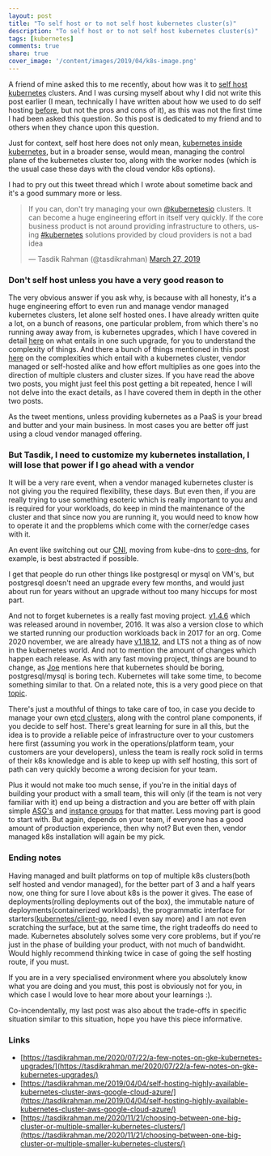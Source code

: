 ```yaml
---
layout: post
title: "To self host or to not self host kubernetes cluster(s)"
description: "To self host or to not self host kubernetes cluster(s)"
tags: [kubernetes]
comments: true
share: true
cover_image: '/content/images/2019/04/k8s-image.png'
---
```


A friend of mine asked this to me recently, about how was it to [self host](https://en.wikipedia.org/wiki/Self-hosting) [kubernetes](https://kubernetes.io) clusters. And I was cursing myself about why I did not write this post earlier (I mean, technically I have written about how we used to do self hosting [before](https://tasdikrahman.me/2019/04/04/self-hosting-highly-available-kubernetes-cluster-aws-google-cloud-azure/), but not the pros and cons of it), as this was not the first time I had been asked this question. So this post is dedicated to my friend and to others when they chance upon this question.

Just for context, self host here does not only mean, [kubernetes inside kubernetes](https://tasdikrahman.me/2019/04/04/self-hosting-highly-available-kubernetes-cluster-aws-google-cloud-azure/), but in a broader sense, would mean, managing the control plane of the kubernetes cluster too, along with the worker nodes (which is the usual case these days with the cloud vendor k8s options).

I had to pry out this tweet thread which I wrote about sometime back and it's a good summary more or less.

<blockquote class="twitter-tweet"><p lang="en" dir="ltr">If you can, don&#39;t try managing your own <a href="https://twitter.com/kubernetesio?ref_src=twsrc%5Etfw">@kubernetesio</a> clusters. It can become a huge engineering effort in itself very quickly. If the core business product is not around providing infrastructure to others, using <a href="https://twitter.com/hashtag/kubernetes?src=hash&amp;ref_src=twsrc%5Etfw">#kubernetes</a> solutions provided by cloud providers is not a bad idea</p>&mdash; Tasdik Rahman (@tasdikrahman) <a href="https://twitter.com/tasdikrahman/status/1110927284926447617?ref_src=twsrc%5Etfw">March 27, 2019</a></blockquote> <script async src="https://platform.twitter.com/widgets.js" charset="utf-8"></script>

### Don't self host unless you have a very good reason to

The very obvious answer if you ask why, is because with all honesty, it's a huge engineering effort to even run and manage vendor managed kubernetes clusters, let alone self hosted ones. I have already written quite a lot, on a bunch of reasons, one particular problem, from which there's no running away away from, is kubernetes upgrades, which I have covered in detail [here](https://tasdikrahman.me/2020/07/22/a-few-notes-on-gke-kubernetes-upgrades/) on what entails in one such upgrade, for you to understand the complexity of things. And there a bunch of things mentioned in this post [here](https://tasdikrahman.me/2020/11/21/choosing-between-one-big-cluster-or-multiple-smaller-kubernetes-clusters/) on the complexities which entail with a kubernetes cluster, vendor managed or self-hosted alike and how effort multiplies as one goes into the direction of multiple clusters and cluster sizes. If you have read the above two posts, you might just feel this post getting a bit repeated, hence I will not delve into the exact details, as I have covered them in depth in the other two posts.

As the tweet mentions, unless providing kubernetes as a PaaS is your bread and butter and your main business. In most cases you are better off just using a cloud vendor managed offering.

### But Tasdik, I need to customize my kubernetes installation, I will lose that power if I go ahead with a vendor

It will be a very rare event, when a vendor managed kubernetes cluster is not giving you the required flexibility, these days. But even then, if you are really trying to use something esoteric which is really important to you and is required for your workloads, do keep in mind the maintenance of the cluster and that since now you are running it, you would need to know how to operate it and the propblems which come with the corner/edge cases with it.

An event like switching out our [CNI](https://chrislovecnm.com/kubernetes/cni/choosing-a-cni-provider/), moving from kube-dns to [core-dns](https://kubernetes.io/docs/tasks/administer-cluster/coredns/), for example, is best abstracted if possible.

I get that people do run other things like postgresql or mysql on VM's, but postgresql doesn't need an upgrade every few months, and would just about run for years without an upgrade without too many hiccups for most part.

And not to forget kubernetes is a really fast moving project. [v1.4.6](https://github.com/kubernetes/kubernetes/releases/tag/v1.4.6) which was released around in november, 2016. It was also a version close to which we started running our production workloads back in 2017 for an org. Come 2020 november, we are already have [v1.18.12](https://github.com/kubernetes/kubernetes/releases/tag/v1.18.12), and LTS not a thing as of now in the kubernetes world. And not to mention the amount of changes which happen each release. As with any fast moving project, things are bound to change, as [Joe](https://www.infoq.com/podcasts/joe-beda-kubernetes-cncf/) mentions here that kubernetes should be boring, postgresql/mysql is boring tech. Kubernetes will take some time, to become something similar to that. On a related note, this is a very good piece on that [topic](https://mcfunley.com/choose-boring-technology).

There's just a mouthful of things to take care of too, in case you decide to manage your own [etcd clusters](https://kubernetes.io/docs/tasks/administer-cluster/configure-upgrade-etcd/), along with the control plane components, if you decide to self host. There's great learning for sure in all this, but the idea is to provide a reliable peice of infrastructure over to your customers here first (assuming you work in the operations/platform team, your customers are your developers), unless the team is really rock solid in terms of their k8s knowledge and is able to keep up with self hosting, this sort of path can very quickly become a wrong decision for your team.

Plus it would not make too much sense, if you're in the initial days of building your product with a small team, this will only (if the team is not very familiar with it) end up being a distraction and you are better off with plain simple [ASG's](https://docs.aws.amazon.com/autoscaling/ec2/userguide/AutoScalingGroup.html) and [instance groups](https://cloud.google.com/compute/docs/instance-groups) for that matter. Less moving part is good to start with. But again, depends on your team, if everyone has a good amount of production experience, then why not? But even then, vendor managed k8s installation will again be my pick.

### Ending notes

Having managed and built platforms on top of multiple k8s clusters(both self hosted and vendor managed), for the better part of 3 and a half years now, one thing for sure I love about k8s is the power it gives. The ease of deployments(rolling deployments out of the box), the immutable nature of deployments(containerized workloads), the programmatic interface for starters([kubernetes/client-go](https://github.com/kubernetes/client-go), need I even say more) and I am not even scratching the surface, but at the same time, the right tradeoffs do need to made. Kubernetes absolutely solves some very core problems, but if you're just in the phase of building your product, with not much of bandwidht. Would highly recommend thinking twice in case of going the self hosting route, if you must.

If you are in a very specialised environment where you absolutely know what you are doing and you must, this post is obviously not for you, in which case I would love to hear more about your learnings :).

Co-incendentally, my last post was also about the trade-offs in specific situation similar to this situation, hope you have this piece informative.

### Links

- [https://tasdikrahman.me/2020/07/22/a-few-notes-on-gke-kubernetes-upgrades/](https://tasdikrahman.me/2020/07/22/a-few-notes-on-gke-kubernetes-upgrades/)
- [https://tasdikrahman.me/2019/04/04/self-hosting-highly-available-kubernetes-cluster-aws-google-cloud-azure/](https://tasdikrahman.me/2019/04/04/self-hosting-highly-available-kubernetes-cluster-aws-google-cloud-azure/)
- [https://tasdikrahman.me/2020/11/21/choosing-between-one-big-cluster-or-multiple-smaller-kubernetes-clusters/](https://tasdikrahman.me/2020/11/21/choosing-between-one-big-cluster-or-multiple-smaller-kubernetes-clusters/)
